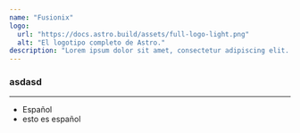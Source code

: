 ```yaml
---
name: "Fusionix"
logo:
  url: "https://docs.astro.build/assets/full-logo-light.png"
  alt: "El logotipo completo de Astro."
description: "Lorem ipsum dolor sit amet, consectetur adipiscing elit. Cras vel ultricies metus. Nam ipsum nisi, pretium at tincidunt eu, tincidunt et enim. Curabitur eu fermentum mauris. Maecenas sagittis nunc nisi, sit amet finibus orci aliquet et. Aenean cursus ex at sodales volutpat. Pellentesque id elit dignissim, aliquam sem ut, laoreet mi. Fusce dictum posuere tellus, ut ultricies arcu tincidunt non."
---
```


### asdasd

---

- Español
- esto es español
